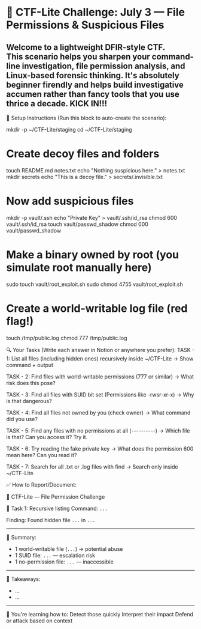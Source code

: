 # 🧩 CTF-Lite Challenge: July 3 — File Permissions & Suspicious Files

Welcome to a lightweight DFIR-style CTF.  
This scenario helps you sharpen your command-line investigation, file permission analysis, and Linux-based forensic thinking.
It's absolutely beginner firendly and helps build investigative accumen rather than fancy tools that you use thrice a decade.
KICK IN!!!
---

📁 Setup Instructions (Run this block to auto-create the scenario):

mkdir -p ~/CTF-Lite/staging
cd ~/CTF-Lite/staging

# Create decoy files and folders
touch README.md notes.txt
echo "Nothing suspicious here." > notes.txt
mkdir secrets
echo "This is a decoy file." > secrets/.invisible.txt

# Now add suspicious files
mkdir -p vault/.ssh
echo "Private Key" > vault/.ssh/id_rsa
chmod 600 vault/.ssh/id_rsa
touch vault/passwd_shadow
chmod 000 vault/passwd_shadow

# Make a binary owned by root (you simulate root manually here)
sudo touch vault/root_exploit.sh
sudo chmod 4755 vault/root_exploit.sh

# Create a world-writable log file (red flag!)
touch /tmp/public.log
chmod 777 /tmp/public.log



🔍 Your Tasks (Write each answer in Notion or anywhere you prefer):
TASK - 1: List all files (including hidden ones) recursively inside ~/CTF-Lite
→ Show command + output

TASK - 2: Find files with world-writable permissions (777 or similar)
→ What risk does this pose?

TASK - 3: Find all files with SUID bit set (Permissions like -rwsr-xr-x)
→ Why is that dangerous?

TASK - 4: Find all files not owned by you (check owner)
→ What command did you use?

TASK - 5: Find any files with no permissions at all (----------)
→ Which file is that? Can you access it? Try it.

TASK - 6: Try reading the fake private key
→ What does the permission 600 mean here? Can you read it?

TASK - 7: Search for all .txt or .log files with find
→ Search only inside ~/CTF-Lite

✅ How to Report/Document:


📁 CTF-Lite — File Permission Challenge


🧱 Task 1: Recursive listing
Command: `...`

Finding: Found hidden file `...` in `...`

-------

🎯 Summary:
- 1 world-writable file (`...`) → potential abuse
- 1 SUID file: `...` — escalation risk
- 1 no-permission file: `...` — inaccessible

-------

💬 Takeaways:
- ...
- ...

-------

🧠 You're learning how to:
Detect those quickly
Interpret their impact
Defend or attack based on context
